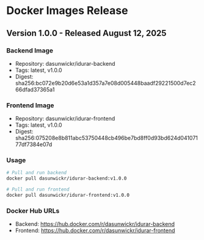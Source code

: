 # Docker Images Release

## Version 1.0.0 - Released August 12, 2025

### Backend Image
- Repository: dasunwickr/idurar-backend
- Tags: latest, v1.0.0
- Digest: sha256:bc072e9b20d6e53a1d357a7e08d005448baadf29221500d7ec266dfad37365a1

### Frontend Image
- Repository: dasunwickr/idurar-frontend
- Tags: latest, v1.0.0
- Digest: sha256:075208e8b811abc53750448cb496be7bd8ff0d93bd624d04107177df7384e07d

### Usage
```bash
# Pull and run backend
docker pull dasunwickr/idurar-backend:v1.0.0

# Pull and run frontend
docker pull dasunwickr/idurar-frontend:v1.0.0
```

### Docker Hub URLs
- Backend: https://hub.docker.com/r/dasunwickr/idurar-backend
- Frontend: https://hub.docker.com/r/dasunwickr/idurar-frontend

